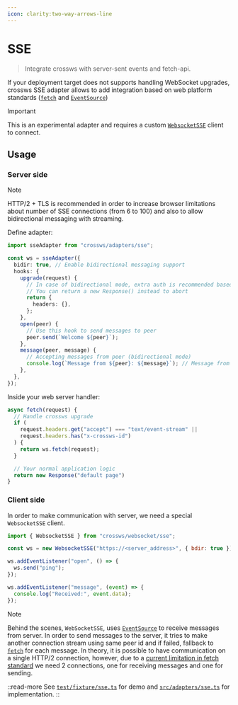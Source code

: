 ```yaml
---
icon: clarity:two-way-arrows-line
---
```


# SSE

> Integrate crossws with server-sent events and fetch-api.

If your deployment target does not supports handling WebSocket upgrades, crossws SSE adapter allows to add integration based on web platform standards ([`fetch`](https://developer.mozilla.org/en-US/docs/Web/API/Fetch_API) and [`EventSource`](https://developer.mozilla.org/en-US/docs/Web/API/EventSource))

> [!IMPORTANT]
> This is an experimental adapter and requires a custom [`WebsocketSSE`](#client-side) client to connect.

## Usage

### Server side

> [!NOTE]
> HTTP/2 + TLS is recommended in order to increase browser limitations about number of SSE connections (from 6 to 100) and also to allow bidirectional messaging with streaming.

Define adapter:

```ts
import sseAdapter from "crossws/adapters/sse";

const ws = sseAdapter({
  bidir: true, // Enable bidirectional messaging support
  hooks: {
    upgrade(request) {
      // In case of bidirectional mode, extra auth is recommended based on request
      // You can return a new Response() instead to abort
      return {
        headers: {},
      };
    },
    open(peer) {
      // Use this hook to send messages to peer
      peer.send(`Welcome ${peer}`);
    },
    message(peer, message) {
      // Accepting messages from peer (bidirectional mode)
      console.log(`Message from ${peer}: ${message}`); // Message from <id>: ping
    },
  },
});
```

Inside your web server handler:

```js
async fetch(request) {
  // Handle crossws upgrade
  if (
    request.headers.get("accept") === "text/event-stream" ||
    request.headers.has("x-crossws-id")
  ) {
    return ws.fetch(request);
  }

  // Your normal application logic
  return new Response("default page")
}
```

### Client side

In order to make communication with server, we need a special `WebsocketSSE` client.

```js
import { WebsocketSSE } from "crossws/websocket/sse";

const ws = new WebsocketSSE("https://<server_address>", { bdir: true });

ws.addEventListener("open", () => {
  ws.send("ping");
});

ws.addEventListener("message", (event) => {
  console.log("Received:", event.data);
});
```

> [!NOTE]
> Behind the scenes, `WebSocketSSE`, uses [`EventSource`](https://developer.mozilla.org/en-US/docs/Web/API/EventSource) to receive messages from server. In order to send messages to the server, it tries to make another connection stream using same peer id and if failed, fallback to [`fetch`](https://developer.mozilla.org/en-US/docs/Web/API/Fetch_API) for each message.
> In theory, it is possible to have communication on a single HTTP/2 connection, however, due to a [current limitation in fetch standard](https://github.com/whatwg/fetch/issues/1254) we need 2 connections, one for receiving messages and one for sending.

::read-more
See [`test/fixture/sse.ts`](https://github.com/unjs/crossws/blob/main/test/fixture/sse.ts) for demo and [`src/adapters/sse.ts`](https://github.com/unjs/crossws/blob/main/src/adapters/sse.ts) for implementation.
::
